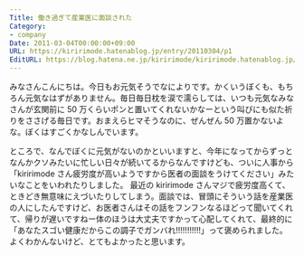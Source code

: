 ```yaml
---
Title: 働き過ぎて産業医に面談された
Category:
- company
Date: 2011-03-04T00:00:00+09:00
URL: https://kiririmode.hatenablog.jp/entry/20110304/p1
EditURL: https://blog.hatena.ne.jp/kiririmode/kiririmode.hatenablog.jp/atom/entry/8454420450078211161
---
```



みなさんこんにちは。今日もお元気そうでなによりです。かくいうぼくも、もちろん元気なはずがありません。毎日毎日枕を涙で濡らしては、いつも元気なみなさんが玄関前に 50 万くらいポンと置いてくれないかなーという叫びにも似た祈りをささげる毎日です。おまえらヒマそうなのに、ぜんぜん 50 万置かないよな。ぼくはすごくかなしんでいます。

ところで、なんでぼくに元気がないのかといいますと、今年になってからずっとなんかクソみたいに忙しい日々が続いてるからなんですけども、ついに人事から「kiririmode さん疲労度が高いようですから医者の面談をうけてください」みたいなことをいわれたりしました。
最近の kiririmode さんマジで疲労度高くて、ときどき無意味にえづいたりしてしまう。面談では、冒頭にそういう話を産業医の人にしたんですけど、お医者さんはその話をフンフンなるほどって聞いてくれて、帰りが遅いですねー体のほうは大丈夫ですかって心配してくれて、最終的に「あなたスゴい健康だからこの調子でガンバれ!!!!!!!!!!!」って褒められました。よくわかんないけど、とてもよかったと思います。
